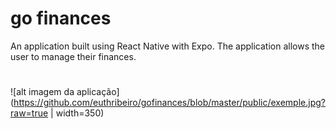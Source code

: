 # go finances
An application built using React Native with Expo. The application allows the user to manage their finances.
#
![alt imagem da aplicação](https://github.com/euthribeiro/gofinances/blob/master/public/exemple.jpg?raw=true | width=350)
